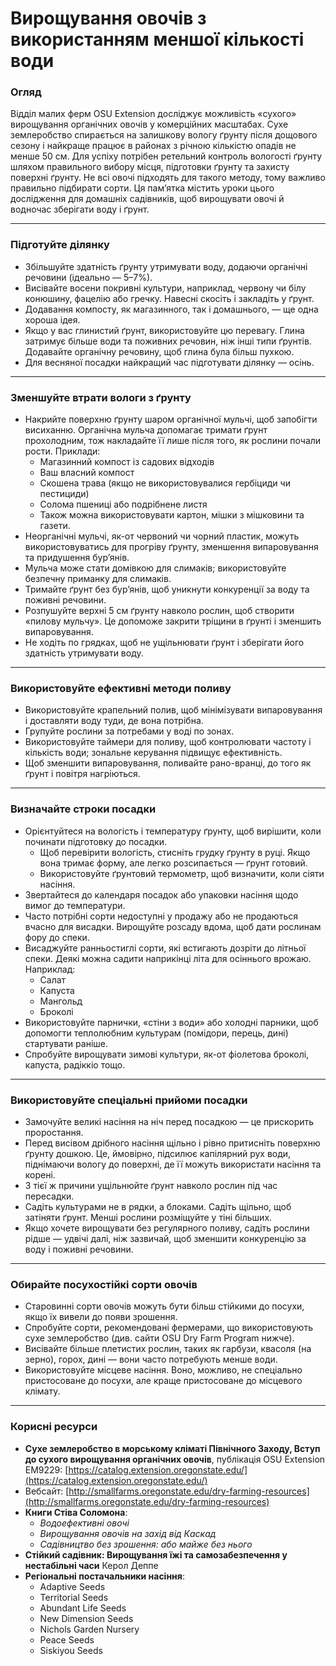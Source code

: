 # Вирощування овочів з використанням меншої кількості води

### Огляд

Відділ малих ферм OSU Extension досліджує можливість «сухого» вирощування органічних овочів у комерційних масштабах. Сухе землеробство спирається на залишкову вологу ґрунту після дощового сезону і найкраще працює в районах з річною кількістю опадів не менше 50 см. Для успіху потрібен ретельний контроль вологості ґрунту шляхом правильного вибору місця, підготовки ґрунту та захисту поверхні ґрунту. Не всі овочі підходять для такого методу, тому важливо правильно підбирати сорти. Ця пам’ятка містить уроки цього дослідження для домашніх садівників, щоб вирощувати овочі й водночас зберігати воду і ґрунт.

---

### Підготуйте ділянку

- Збільшуйте здатність ґрунту утримувати воду, додаючи органічні речовини (ідеально — 5–7%).
- Висівайте восени покривні культури, наприклад, червону чи білу конюшину, фацелію або гречку. Навесні скосіть і закладіть у ґрунт.
- Додавання компосту, як магазинного, так і домашнього, — ще одна хороша ідея.
- Якщо у вас глинистий ґрунт, використовуйте цю перевагу. Глина затримує більше води та поживних речовин, ніж інші типи ґрунтів. Додавайте органічну речовину, щоб глина була більш пухкою.
- Для весняної посадки найкращий час підготувати ділянку — осінь.

---

### Зменшуйте втрати вологи з ґрунту

- Накрийте поверхню ґрунту шаром органічної мульчі, щоб запобігти висиханню. Органічна мульча допомагає тримати ґрунт прохолодним, тож накладайте її лише після того, як рослини почали рости. Приклади:
  - Магазинний компост із садових відходів
  - Ваш власний компост
  - Скошена трава (якщо не використовувалися гербіциди чи пестициди)
  - Солома пшениці або подрібнене листя
  - Також можна використовувати картон, мішки з мішковини та газети.
- Неорганічні мульчі, як-от червоний чи чорний пластик, можуть використовуватись для прогріву ґрунту, зменшення випаровування та придушення бур’янів.
- Мульча може стати домівкою для слимаків; використовуйте безпечну приманку для слимаків.
- Тримайте ґрунт без бур’янів, щоб уникнути конкуренції за воду та поживні речовини.
- Розпушуйте верхні 5 см ґрунту навколо рослин, щоб створити «пилову мульчу». Це допоможе закрити тріщини в ґрунті і зменшить випаровування.
- Не ходіть по грядках, щоб не ущільнювати ґрунт і зберігати його здатність утримувати воду.

---

### Використовуйте ефективні методи поливу

- Використовуйте крапельний полив, щоб мінімізувати випаровування і доставляти воду туди, де вона потрібна.
- Групуйте рослини за потребами у воді по зонах.
- Використовуйте таймери для поливу, щоб контролювати частоту і кількість води; зональне керування підвищує ефективність.
- Щоб зменшити випаровування, поливайте рано-вранці, до того як ґрунт і повітря нагріються.

---

### Визначайте строки посадки

- Орієнтуйтеся на вологість і температуру ґрунту, щоб вирішити, коли починати підготовку до посадки.
  - Щоб перевірити вологість, стисніть грудку ґрунту в руці. Якщо вона тримає форму, але легко розсипається — ґрунт готовий.
  - Використовуйте ґрунтовий термометр, щоб визначити, коли сіяти насіння.
- Звертайтеся до календаря посадок або упаковки насіння щодо вимог до температури.
- Часто потрібні сорти недоступні у продажу або не продаються вчасно для висадки. Вирощуйте розсаду вдома, щоб дати рослинам фору до спеки.
- Висаджуйте ранньостиглі сорти, які встигають дозріти до літньої спеки. Деякі можна садити наприкінці літа для осіннього врожаю. Наприклад:
  - Салат
  - Капуста
  - Мангольд
  - Броколі
- Використовуйте парнички, «стіни з води» або холодні парники, щоб допомогти теплолюбним культурам (помідори, перець, дині) стартувати раніше.
- Спробуйте вирощувати зимові культури, як-от фіолетова броколі, капуста, радіккіо тощо.

---

### Використовуйте спеціальні прийоми посадки

- Замочуйте великі насіння на ніч перед посадкою — це прискорить проростання.
- Перед висівом дрібного насіння щільно і рівно притисніть поверхню ґрунту дошкою. Це, ймовірно, підсилює капілярний рух води, піднімаючи вологу до поверхні, де її можуть використати насіння та корені.
- З тієї ж причини ущільнюйте ґрунт навколо рослин під час пересадки.
- Садіть культурами не в рядки, а блоками. Садіть щільно, щоб затіняти ґрунт. Менші рослини розміщуйте у тіні більших.
- Якщо хочете вирощувати без регулярного поливу, садіть рослини рідше — удвічі далі, ніж зазвичай, щоб зменшити конкуренцію за воду і поживні речовини.

---

### Обирайте посухостійкі сорти овочів

- Старовинні сорти овочів можуть бути більш стійкими до посухи, якщо їх вивели до появи зрошення.
- Спробуйте сорти, рекомендовані фермерами, що використовують сухе землеробство (див. сайти OSU Dry Farm Program нижче).
- Висівайте більше плетистих рослин, таких як гарбузи, квасоля (на зерно), горох, дині — вони часто потребують менше води.
- Використовуйте місцеве насіння. Воно, можливо, не спеціально пристосоване до посухи, але краще пристосоване до місцевого клімату.

---

### Корисні ресурси

- **Сухе землеробство в морському кліматі Північного Заходу, Вступ до сухого вирощування органічних овочів**, публікація OSU Extension EM9229: [https://catalog.extension.oregonstate.edu/](https://catalog.extension.oregonstate.edu/)
- Вебсайт: [http://smallfarms.oregonstate.edu/dry-farming-resources](http://smallfarms.oregonstate.edu/dry-farming-resources)
- **Книги Стіва Соломона**:
  - *Водоефективні овочі*
  - *Вирощування овочів на захід від Каскад*
  - *Садівництво без зрошення: або майже без нього*
- **Стійкий садівник: Вирощування їжі та самозабезпечення у нестабільні часи** Керол Деппе
- **Регіональні постачальники насіння**:
  - Adaptive Seeds
  - Territorial Seeds
  - Abundant Life Seeds
  - New Dimension Seeds
  - Nichols Garden Nursery
  - Peace Seeds
  - Siskiyou Seeds

